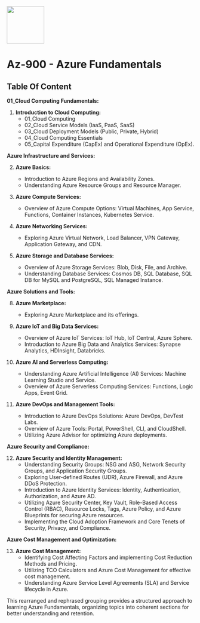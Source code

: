 <image src=https://github.com/kmitsolution/Azure/assets/84008107/7d948072-5b71-4ad5-9a4e-00c64212f33b width=100 height=100 />

# Az-900 - Azure Fundamentals

## Table Of Content

**01_Cloud Computing Fundamentals:**

1. **Introduction to Cloud Computing:**
   - 01_Cloud Computing
   - 02_Cloud Service Models (IaaS, PaaS, SaaS)
   - 03_Cloud Deployment Models (Public, Private, Hybrid)
   - 04_Cloud Computing Essentials
   - 05_Capital Expenditure (CapEx) and Operational Expenditure (OpEx).


**Azure Infrastructure and Services:**

2. **Azure Basics:**
   - Introduction to Azure Regions and Availability Zones.
   - Understanding Azure Resource Groups and Resource Manager.

5. **Azure Compute Services:**
   - Overview of Azure Compute Options: Virtual Machines, App Service, Functions, Container Instances, Kubernetes Service.

6. **Azure Networking Services:**
   - Exploring Azure Virtual Network, Load Balancer, VPN Gateway, Application Gateway, and CDN.

7. **Azure Storage and Database Services:**
   - Overview of Azure Storage Services: Blob, Disk, File, and Archive.
   - Understanding Database Services: Cosmos DB, SQL Database, SQL DB for MySQL and PostgreSQL, SQL Managed Instance.

**Azure Solutions and Tools:**

8. **Azure Marketplace:**
   - Exploring Azure Marketplace and its offerings.

9. **Azure IoT and Big Data Services:**
   - Overview of Azure IoT Services: IoT Hub, IoT Central, Azure Sphere.
   - Introduction to Azure Big Data and Analytics Services: Synapse Analytics, HDInsight, Databricks.

10. **Azure AI and Serverless Computing:**
    - Understanding Azure Artificial Intelligence (AI) Services: Machine Learning Studio and Service.
    - Overview of Azure Serverless Computing Services: Functions, Logic Apps, Event Grid.

11. **Azure DevOps and Management Tools:**
    - Introduction to Azure DevOps Solutions: Azure DevOps, DevTest Labs.
    - Overview of Azure Tools: Portal, PowerShell, CLI, and CloudShell.
    - Utilizing Azure Advisor for optimizing Azure deployments.

**Azure Security and Compliance:**

12. **Azure Security and Identity Management:**
    - Understanding Security Groups: NSG and ASG, Network Security Groups, and Application Security Groups.
    - Exploring User-defined Routes (UDR), Azure Firewall, and Azure DDoS Protection.
    - Introduction to Azure Identity Services: Identity, Authentication, Authorization, and Azure AD.
    - Utilizing Azure Security Center, Key Vault, Role-Based Access Control (RBAC), Resource Locks, Tags, Azure Policy, and Azure Blueprints for securing Azure resources.
    - Implementing the Cloud Adoption Framework and Core Tenets of Security, Privacy, and Compliance.

**Azure Cost Management and Optimization:**

13. **Azure Cost Management:**
    - Identifying Cost Affecting Factors and implementing Cost Reduction Methods and Pricing.
    - Utilizing TCO Calculators and Azure Cost Management for effective cost management.
    - Understanding Azure Service Level Agreements (SLA) and Service lifecycle in Azure.

This rearranged and rephrased grouping provides a structured approach to learning Azure Fundamentals, organizing topics into coherent sections for better understanding and retention.
